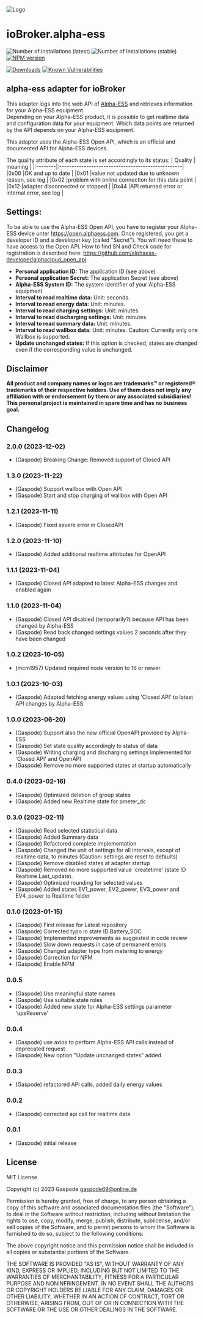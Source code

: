 ![Logo](admin/alpha-ess.png)

# ioBroker.alpha-ess

![Number of Installations (latest)](http://iobroker.live/badges/alpha-ess-installed.svg)
![Number of Installations (stable)](http://iobroker.live/badges/alpha-ess-stable.svg)
[![NPM version](http://img.shields.io/npm/v/iobroker.alpha-ess.svg)](https://www.npmjs.com/package/iobroker.alpha-ess)

[![Downloads](https://img.shields.io/npm/dm/iobroker.alpha-ess.svg)](https://www.npmjs.com/package/iobroker.alpha-ess)
[![Known Vulnerabilities](https://snyk.io/test/github/Gaspode69/ioBroker.alpha-ess/badge.svg)](https://snyk.io/test/github/Gaspode69/ioBroker.alpha-ess)

## alpha-ess adapter for ioBroker

This adapter logs into the web API of [Alpha-ESS](https://www.alphaess.com/) and retrieves information for your Alpha-ESS equipment.\
Depending on your Alpha-ESS product, it is possible to get realtime data and configuration data for your equipment. Which data points are returned by the API depends on your Alpha-ESS equipment.

This adapter uses the Alpha-ESS Open API, which is an official and documented API for Alpha-ESS devices.

The quality attribute of each state is set accordingly to its status:
| Quality | meaning |
|:--------|:--------------------------------------------------|
|0x00 |OK and up to date |
|0x01 |value not updated due to unknown reason, see log |
|0x02 |problem with online connection for this data point |
|0x12 |adapter disconnected or stopped |
|0x44 |API returned error or internal error, see log |

## Settings:

To be able to use the Alpha-ESS Open API, you have to register your Alpha-ESS device unter https://open.alphaess.com. Once registered, you get a developer ID and a developer key (called "Secret"). You will need these to have access to the Open API.
How to find SN and Check code for registration is described here: https://github.com/alphaess-developer/alphacloud_open_api

-   **Personal application ID:** The application ID (see above)
-   **Personal application Secret:** The application Secret (see above)
-   **Alpha-ESS System ID:** The system Identifier of your Alpha-ESS equipment
-   **Interval to read realtime data:** Unit: seconds.
-   **Interval to read energy data:** Unit: minutes.
-   **Interval to read charging settings:** Unit: minutes.
-   **Interval to read discharging settings:** Unit: minutes.
-   **Interval to read summary data:** Unit: minutes.
-   **Interval to read wallbox data:** Unit: minutes. Caution: Currently only one Wallbox is supported.
-   **Update unchanged states:** If this option is checked, states are changed even if the corresponding value is unchanged.

## Disclaimer

**All product and company names or logos are trademarks™ or registered® trademarks of their respective holders. Use of them does not imply any affiliation with or endorsement by them or any associated subsidiaries! This personal project is maintained in spare time and has no business goal.**

## Changelog
### 2.0.0 (2023-12-02)

-   (Gaspode) Breaking Change: Removed support of Closed API

### 1.3.0 (2023-11-22)

-   (Gaspode) Support wallbox with Open API
-   (Gaspode) Start and stop charging of wallbox with Open API

### 1.2.1 (2023-11-11)

-   (Gaspode) Fixed severe error in ClosedAPI

### 1.2.0 (2023-11-10)

-   (Gaspode) Added additional realtime attributes for OpenAPI

### 1.1.1 (2023-11-04)

-   (Gaspode) Closed API adapted to latest Alpha-ESS changes and enabled again

### 1.1.0 (2023-11-04)

-   (Gaspode) Closed API disabled (temporarily?) because API has been changed by Alpha-ESS
-   (Gaspode) Read back changed settings values 2 seconds after they have been changed

### 1.0.2 (2023-10-05)

-   (mcm1957) Updated required node version to 16 or newer

### 1.0.1 (2023-10-03)

-   (Gaspode) Adapted fetching energy values using 'Closed API' to latest API changes by Alpha-ESS

### 1.0.0 (2023-06-20)

-   (Gaspode) Support also the new official OpenAPI provided by Alpha-ESS
-   (Gaspode) Set state quality accordingly to status of data
-   (Gaspode) Writing charging and discharging settings implemented for 'Closed API' and OpenAPI
-   (Gaspode) Remove no more supported states at startup automatically

### 0.4.0 (2023-02-16)

-   (Gaspode) Optimized deletion of group states
-   (Gaspode) Added new Realtime state for pmeter_dc

### 0.3.0 (2023-02-11)

-   (Gaspode) Read selected statistical data
-   (Gaspode) Added Summary data
-   (Gaspode) Refactored complete implementation
-   (Gaspode) Changed the unit of settings for all intervals, except of realtime data, to minutes (Caution: settings are reset to defaults)
-   (Gaspode) Remove disabled states at adapter startup
-   (Gaspode) Removed no more supported value 'createtime' (state ID Realtime.Last_update).
-   (Gaspode) Optimized rounding for selected values
-   (Gaspode) Added states EV1_power, EV2_power, EV3_power and EV4_power to Realtime folder

### 0.1.0 (2023-01-15)

-   (Gaspode) First release for Latest repository
-   (Gaspode) Corrected typo in state ID Battery_SOC
-   (Gaspode) Implemented improvements as suggested in code review
-   (Gaspode) Slow down requests in case of permanent errors
-   (Gaspode) Changed adapter type from metering to energy
-   (Gaspode) Correction for NPM
-   (Gaspode) Enable NPM

### 0.0.5

-   (Gaspode) Use meaningful state names
-   (Gaspode) Use suitable state roles
-   (Gaspode) Added new state for Alpha-ESS settings parameter 'upsReserve'

### 0.0.4

-   (Gaspode) use axios to perform Alpha-ESS API calls instead of deprecated request
-   (Gaspode) New option "Update unchanged states" added

### 0.0.3

-   (Gaspode) refactored API calls, added daily energy values

### 0.0.2

-   (Gaspode) corrected api call for realtime data

### 0.0.1

-   (Gaspode) initial release

## License

MIT License

Copyright (c) 2023 Gaspode <gaspode69@online.de>

Permission is hereby granted, free of charge, to any person obtaining a copy
of this software and associated documentation files (the "Software"), to deal
in the Software without restriction, including without limitation the rights
to use, copy, modify, merge, publish, distribute, sublicense, and/or sell
copies of the Software, and to permit persons to whom the Software is
furnished to do so, subject to the following conditions:

The above copyright notice and this permission notice shall be included in all
copies or substantial portions of the Software.

THE SOFTWARE IS PROVIDED "AS IS", WITHOUT WARRANTY OF ANY KIND, EXPRESS OR
IMPLIED, INCLUDING BUT NOT LIMITED TO THE WARRANTIES OF MERCHANTABILITY,
FITNESS FOR A PARTICULAR PURPOSE AND NONINFRINGEMENT. IN NO EVENT SHALL THE
AUTHORS OR COPYRIGHT HOLDERS BE LIABLE FOR ANY CLAIM, DAMAGES OR OTHER
LIABILITY, WHETHER IN AN ACTION OF CONTRACT, TORT OR OTHERWISE, ARISING FROM,
OUT OF OR IN CONNECTION WITH THE SOFTWARE OR THE USE OR OTHER DEALINGS IN THE
SOFTWARE.
